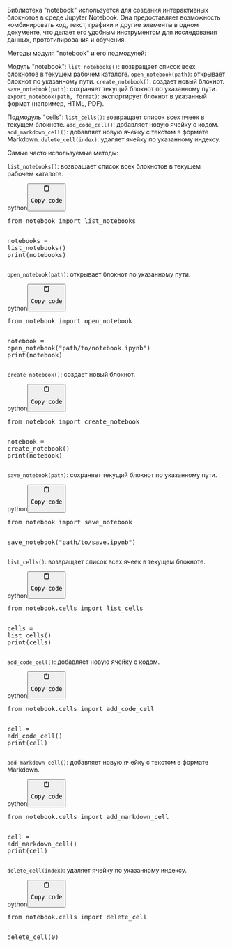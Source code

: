 <p>Библиотека "notebook" используется для создания интерактивных блокнотов в среде Jupyter Notebook.
Она предоставляет возможность комбинировать код, текст, графики и другие элементы в одном документе,
что делает его удобным инструментом для исследования данных, прототипирования и обучения.</p>
<p>Методы модуля "notebook" и его подмодулей:</p>
<p>Модуль "notebook":
<code>list_notebooks()</code>: возвращает список всех блокнотов в текущем рабочем каталоге.
<code>open_notebook(path)</code>: открывает блокнот по указанному пути.
<code>create_notebook()</code>: создает новый блокнот.
<code>save_notebook(path)</code>: сохраняет текущий блокнот по указанному пути.
<code>export_notebook(path, format)</code>: экспортирует блокнот в указанный формат (например, HTML, PDF).</p>
<p>Подмодуль "cells":
<code>list_cells()</code>: возвращает список всех ячеек в текущем блокноте.
<code>add_code_cell()</code>: добавляет новую ячейку с кодом.
<code>add_markdown_cell()</code>: добавляет новую ячейку с текстом в формате Markdown.
<code>delete_cell(index)</code>: удаляет ячейку по указанному индексу.</p>
<p>Самые часто используемые методы:</p>
<p><code>list_notebooks()</code>: возвращает список всех блокнотов в текущем рабочем каталоге.</p>
<div class="code-element"><div class="lang-line"><text>python</text><button class="copy-code-button" onclick="copyCode(this)"><svg style="width: 1.2em;height: 1.2em;" aria-hidden="true" xmlns="http://www.w3.org/2000/svg" fill="none" viewBox="0 0 24 24"><path stroke="currentColor" stroke-linecap="round" stroke-linejoin="round" stroke-width="2" d="M15 4h3a1 1 0 0 1 1 1v15a1 1 0 0 1-1 1H6a1 1 0 0 1-1-1V5a1 1 0 0 1 1-1h3m0 3h6m-5-4v4h4V3h-4Z"/></svg><pre>Copy code</pre></button></div><div class="code"><div class="highlight"><pre><span></span><span class="kn">from</span> <span class="nn">notebook</span> <span class="kn">import</span> <span class="n">list_notebooks</span>

<span class="n">notebooks</span> <span class="o">=</span> <span class="n">list_notebooks</span><span class="p">()</span>
<span class="nb">print</span><span class="p">(</span><span class="n">notebooks</span><span class="p">)</span>
</pre></div></div></div>

<p><code>open_notebook(path)</code>: открывает блокнот по указанному пути.</p>
<div class="code-element"><div class="lang-line"><text>python</text><button class="copy-code-button" onclick="copyCode(this)"><svg style="width: 1.2em;height: 1.2em;" aria-hidden="true" xmlns="http://www.w3.org/2000/svg" fill="none" viewBox="0 0 24 24"><path stroke="currentColor" stroke-linecap="round" stroke-linejoin="round" stroke-width="2" d="M15 4h3a1 1 0 0 1 1 1v15a1 1 0 0 1-1 1H6a1 1 0 0 1-1-1V5a1 1 0 0 1 1-1h3m0 3h6m-5-4v4h4V3h-4Z"/></svg><pre>Copy code</pre></button></div><div class="code"><div class="highlight"><pre><span></span><span class="kn">from</span> <span class="nn">notebook</span> <span class="kn">import</span> <span class="n">open_notebook</span>

<span class="n">notebook</span> <span class="o">=</span> <span class="n">open_notebook</span><span class="p">(</span><span class="s2">&quot;path/to/notebook.ipynb&quot;</span><span class="p">)</span>
<span class="nb">print</span><span class="p">(</span><span class="n">notebook</span><span class="p">)</span>
</pre></div></div></div>

<p><code>create_notebook()</code>: создает новый блокнот.</p>
<div class="code-element"><div class="lang-line"><text>python</text><button class="copy-code-button" onclick="copyCode(this)"><svg style="width: 1.2em;height: 1.2em;" aria-hidden="true" xmlns="http://www.w3.org/2000/svg" fill="none" viewBox="0 0 24 24"><path stroke="currentColor" stroke-linecap="round" stroke-linejoin="round" stroke-width="2" d="M15 4h3a1 1 0 0 1 1 1v15a1 1 0 0 1-1 1H6a1 1 0 0 1-1-1V5a1 1 0 0 1 1-1h3m0 3h6m-5-4v4h4V3h-4Z"/></svg><pre>Copy code</pre></button></div><div class="code"><div class="highlight"><pre><span></span><span class="kn">from</span> <span class="nn">notebook</span> <span class="kn">import</span> <span class="n">create_notebook</span>

<span class="n">notebook</span> <span class="o">=</span> <span class="n">create_notebook</span><span class="p">()</span>
<span class="nb">print</span><span class="p">(</span><span class="n">notebook</span><span class="p">)</span>
</pre></div></div></div>

<p><code>save_notebook(path)</code>: сохраняет текущий блокнот по указанному пути.</p>
<div class="code-element"><div class="lang-line"><text>python</text><button class="copy-code-button" onclick="copyCode(this)"><svg style="width: 1.2em;height: 1.2em;" aria-hidden="true" xmlns="http://www.w3.org/2000/svg" fill="none" viewBox="0 0 24 24"><path stroke="currentColor" stroke-linecap="round" stroke-linejoin="round" stroke-width="2" d="M15 4h3a1 1 0 0 1 1 1v15a1 1 0 0 1-1 1H6a1 1 0 0 1-1-1V5a1 1 0 0 1 1-1h3m0 3h6m-5-4v4h4V3h-4Z"/></svg><pre>Copy code</pre></button></div><div class="code"><div class="highlight"><pre><span></span><span class="kn">from</span> <span class="nn">notebook</span> <span class="kn">import</span> <span class="n">save_notebook</span>

<span class="n">save_notebook</span><span class="p">(</span><span class="s2">&quot;path/to/save.ipynb&quot;</span><span class="p">)</span>
</pre></div></div></div>

<p><code>list_cells()</code>: возвращает список всех ячеек в текущем блокноте.</p>
<div class="code-element"><div class="lang-line"><text>python</text><button class="copy-code-button" onclick="copyCode(this)"><svg style="width: 1.2em;height: 1.2em;" aria-hidden="true" xmlns="http://www.w3.org/2000/svg" fill="none" viewBox="0 0 24 24"><path stroke="currentColor" stroke-linecap="round" stroke-linejoin="round" stroke-width="2" d="M15 4h3a1 1 0 0 1 1 1v15a1 1 0 0 1-1 1H6a1 1 0 0 1-1-1V5a1 1 0 0 1 1-1h3m0 3h6m-5-4v4h4V3h-4Z"/></svg><pre>Copy code</pre></button></div><div class="code"><div class="highlight"><pre><span></span><span class="kn">from</span> <span class="nn">notebook.cells</span> <span class="kn">import</span> <span class="n">list_cells</span>

<span class="n">cells</span> <span class="o">=</span> <span class="n">list_cells</span><span class="p">()</span>
<span class="nb">print</span><span class="p">(</span><span class="n">cells</span><span class="p">)</span>
</pre></div></div></div>

<p><code>add_code_cell()</code>: добавляет новую ячейку с кодом.</p>
<div class="code-element"><div class="lang-line"><text>python</text><button class="copy-code-button" onclick="copyCode(this)"><svg style="width: 1.2em;height: 1.2em;" aria-hidden="true" xmlns="http://www.w3.org/2000/svg" fill="none" viewBox="0 0 24 24"><path stroke="currentColor" stroke-linecap="round" stroke-linejoin="round" stroke-width="2" d="M15 4h3a1 1 0 0 1 1 1v15a1 1 0 0 1-1 1H6a1 1 0 0 1-1-1V5a1 1 0 0 1 1-1h3m0 3h6m-5-4v4h4V3h-4Z"/></svg><pre>Copy code</pre></button></div><div class="code"><div class="highlight"><pre><span></span><span class="kn">from</span> <span class="nn">notebook.cells</span> <span class="kn">import</span> <span class="n">add_code_cell</span>

<span class="n">cell</span> <span class="o">=</span> <span class="n">add_code_cell</span><span class="p">()</span>
<span class="nb">print</span><span class="p">(</span><span class="n">cell</span><span class="p">)</span>
</pre></div></div></div>

<p><code>add_markdown_cell()</code>: добавляет новую ячейку с текстом в формате Markdown.</p>
<div class="code-element"><div class="lang-line"><text>python</text><button class="copy-code-button" onclick="copyCode(this)"><svg style="width: 1.2em;height: 1.2em;" aria-hidden="true" xmlns="http://www.w3.org/2000/svg" fill="none" viewBox="0 0 24 24"><path stroke="currentColor" stroke-linecap="round" stroke-linejoin="round" stroke-width="2" d="M15 4h3a1 1 0 0 1 1 1v15a1 1 0 0 1-1 1H6a1 1 0 0 1-1-1V5a1 1 0 0 1 1-1h3m0 3h6m-5-4v4h4V3h-4Z"/></svg><pre>Copy code</pre></button></div><div class="code"><div class="highlight"><pre><span></span><span class="kn">from</span> <span class="nn">notebook.cells</span> <span class="kn">import</span> <span class="n">add_markdown_cell</span>

<span class="n">cell</span> <span class="o">=</span> <span class="n">add_markdown_cell</span><span class="p">()</span>
<span class="nb">print</span><span class="p">(</span><span class="n">cell</span><span class="p">)</span>
</pre></div></div></div>

<p><code>delete_cell(index)</code>: удаляет ячейку по указанному индексу.</p>
<div class="code-element"><div class="lang-line"><text>python</text><button class="copy-code-button" onclick="copyCode(this)"><svg style="width: 1.2em;height: 1.2em;" aria-hidden="true" xmlns="http://www.w3.org/2000/svg" fill="none" viewBox="0 0 24 24"><path stroke="currentColor" stroke-linecap="round" stroke-linejoin="round" stroke-width="2" d="M15 4h3a1 1 0 0 1 1 1v15a1 1 0 0 1-1 1H6a1 1 0 0 1-1-1V5a1 1 0 0 1 1-1h3m0 3h6m-5-4v4h4V3h-4Z"/></svg><pre>Copy code</pre></button></div><div class="code"><div class="highlight"><pre><span></span><span class="kn">from</span> <span class="nn">notebook.cells</span> <span class="kn">import</span> <span class="n">delete_cell</span>

<span class="n">delete_cell</span><span class="p">(</span><span class="mi">0</span><span class="p">)</span>
</pre></div></div></div>